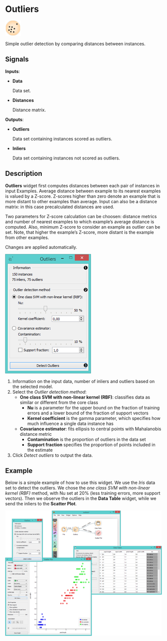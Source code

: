 Outliers
========

![image](icons/outliers.png)

Simple outlier detection by comparing distances between instances.

Signals
-------

**Inputs**:

- **Data**

  Data set.

- **Distances**

  Distance matrix.

**Outputs**:

- **Outliers**

  Data set containing instances scored as outliers.

- **Inliers**

  Data set containing instances not scored as outliers.

Description
-----------

**Outliers** widget first computes distances between each pair of instances
in input Examples. Average distance between example to its nearest
examples is valued by a Z-score. Z-scores higher than zero denote an
example that is more distant to other examples than average. Input can
also be a distance matrix: in this case precalculated distances are
used.

Two parameters for Z-score calculation can be choosen: distance metrics
and number of nearest examples to which example’s average distance is
computed. Also, minimum Z-score to consider an example as outlier can be
set. Note, that higher the example’s Z-score, more distant is the
example from other examples.

Changes are applied automatically.

![Outliers](images/Outliers1-stamped.png)

1. Information on the input data, number of inliers and outliers based on the selected model.
2. Select the *Outlier detection method*:
   - **One class SVM with non-linear kernel (RBF)**: classifies data as similar or different from the core class
     - **Nu** is a parameter for the upper bound on the fraction of training errors and a lower 
       bound of the fraction of support vectors
     - **Kernel coefficient** is the gamma parameter, which specifies how much influence a single data instance has
   - **Covariance estimator**: fits ellipsis to central points with Mahalanobis distance metric
     - **Contamination** is the proportion of outliers in the data set
     - **Support fraction** specifies the proportion of points included in the estimate
3. Click *Detect outliers* to output the data.

Example
-------

Below is a simple example of how to use this widget. We use the *Iris* data set
to detect the outliers. We chose the *one class SVM with non-linear kernel (RBF)* method,
with Nu set at 20% (less training errors, more support vectors). Then we observe the outliers
in the **Data Table** widget, while we send the inliers to the **Scatter Plot**.

<img src="images/Outliers-Example.png" alt="image" width="600">
